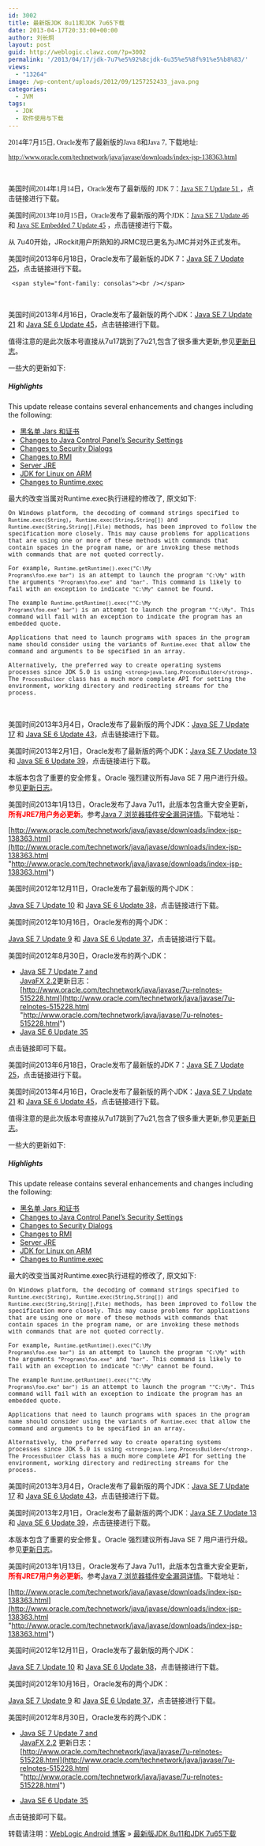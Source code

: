 ```yaml
---
id: 3002
title: 最新版JDK 8u11和JDK 7u65下载
date: 2013-04-17T20:33:00+00:00
author: 刘长炯
layout: post
guid: http://weblogic.clawz.com/?p=3002
permalink: '/2013/04/17/jdk-7u7%e5%92%8cjdk-6u35%e5%8f%91%e5%b8%83/'
views:
  - "13264"
image: /wp-content/uploads/2012/09/1257252433_java.png
categories:
  - JVM
tags:
  - JDK
  - 软件使用与下载
---
```

<span style="font-family: consolas">2014年7月15日, Oracle发布了最新版的Java 8和Java 7, 下载地址:</span>

<font face="consolas">http://www.oracle.com/technetwork/java/javase/downloads/index-jsp-138363.html</font>

<font face="consolas"><br /></font>

<span style="font-family: consolas">美国时间2014年1月14日，Oracle发布了最新版的 JDK 7：<a href="http://www.oracle.com/technetwork/java/javase/downloads/index-jsp-138363.html">Java SE 7 Update 51 </a>，点击链接进行下载。</span></p> 

<span style="font-family: consolas">美国时间2013年10月15日，Oracle发布了最新版的两个JDK：<a href="http://www.oracle.com/technetwork/java/javase/downloads/index-jsp-138363.html">Java SE 7 Update 46 </a> 和 <a href="http://www.oracle.com/technetwork/java/embedded/downloads/javase/index.html">Java SE Embedded 7 Update 45</a> ，点击链接进行下载。</span>

从 7u40开始，JRockit用户所熟知的JRMC现已更名为JMC并对外正式发布。

美国时间2013年6月18日，Oracle发布了最新版的JDK 7：[Java SE 7 Update 25](http://www.oracle.com/technetwork/java/javase/downloads/index-jsp-138363.html)，点击链接进行下载。

     <span style="font-family: consolas"><br /></span>

&nbsp;

美国时间2013年4月16日，Oracle发布了最新版的两个JDK：[Java SE 7 Update 21](http://www.oracle.com/technetwork/java/javase/downloads/index-jsp-138363.html) 和 [Java SE 6 Update 45](http://www.oracle.com/technetwork/java/javase/downloads/index-jsp-138363.html)，点击链接进行下载。

值得注意的是此次版本号直接从7u17跳到了7u21,包含了很多重大更新,参见[更新日志](http://www.oracle.com/technetwork/java/javase/7u-relnotes-515228.html)。

一些大的更新如下:

##### Highlights

This update release contains several enhancements and changes including the following:

  * [黑名单 Jars 和证书](http://www.oracle.com/technetwork/java/javase/#blacklist) 
  * [Changes to Java Control Panel&#8217;s Security Settings](http://www.oracle.com/technetwork/java/javase/#jcpchanges) 
  * [Changes to Security Dialogs](http://www.oracle.com/technetwork/java/javase/#secdialogs) 
  * [Changes to RMI](http://www.oracle.com/technetwork/java/javase/#rmichanges) 
  * [Server JRE](http://www.oracle.com/technetwork/java/javase/#serverjre) 
  * [JDK for Linux on ARM](http://www.oracle.com/technetwork/java/javase/#linuxarm) 
  * [Changes to Runtime.exec](http://www.oracle.com/technetwork/java/javase/#jruntime) 

最大的改变当属对Runtime.exec执行进程的修改了, 原文如下:

<span style="font-family: courier new"><span style="font-size: 9pt">On Windows platform, the decoding of command strings specified to </span><span style="font-size: 9pt"><code>Runtime.exec(String)</code>, <code>Runtime.exec(String,String[])</code> and <code>Runtime.exec(String,String[],File)</code></span><span style="font-size: 9pt"> methods, has been improved to follow the specification more closely. This may cause problems for applications that are using one or more of these methods with commands that contain spaces in the program name, or are invoking these methods with commands that are not quoted correctly.</span></span>

<span style="font-family: courier new"><span style="font-size: 9pt">For example, </span><span style="font-size: 9pt"><code>Runtime.getRuntime().exec("C:\\My Programs\\foo.exe bar")</code> is an attempt to launch the program <code>"C:\\My"</code> with the arguments <code>"Programs\\foo.exe"</code> and <code>"bar"</code>. This command is likely to fail with an exception to indicate <code>"C:\My"</code></span><span style="font-size: 9pt"> cannot be found.</span></span>

<span style="font-family: courier new"><span style="font-size: 9pt">The example </span><span style="font-size: 9pt"><code>Runtime.getRuntime().exec("\"C:\\My Programs\\foo.exe\" bar")</code> is an attempt to launch the program <code>"\"C:\\My"</code></span><span style="font-size: 9pt">. This command will fail with an exception to indicate the program has an embedded quote.</span></span>

<span style="font-family: courier new"><span style="font-size: 9pt">Applications that need to launch programs with spaces in the program name should consider using the variants of </span><span style="font-size: 9pt"><code>Runtime.exec</code></span><span style="font-size: 9pt"> that allow the command and arguments to be specified in an array.</span></span>

<span style="font-family: courier new"><span style="font-size: 9pt">Alternatively, the preferred way to create operating systems processes since JDK 5.0 is using </span><span style="font-size: 9pt"><code>&lt;strong>java.lang.ProcessBuilder&lt;/strong></code>. The <code>ProcessBuilder</code></span><span style="font-size: 9pt"> class has a much more complete API for setting the environment, working directory and redirecting streams for the process.</span></span>

&nbsp;

美国时间2013年3月4日，Oracle发布了最新版的两个JDK：[Java SE 7 Update 17](http://www.oracle.com/technetwork/java/javase/downloads/index-jsp-138363.html) 和 [Java SE 6 Update 43](http://www.oracle.com/technetwork/java/javase/downloads/index-jsp-138363.html)，点击链接进行下载。

美国时间2013年2月1日，Oracle发布了最新版的两个JDK：[Java SE 7 Update 13](http://www.oracle.com/technetwork/java/javase/downloads/index-jsp-138363.html) 和 [Java SE 6 Update 39](http://www.oracle.com/technetwork/java/javase/downloads/index-jsp-138363.html)，点击链接进行下载。

本版本包含了重要的安全修复。Oracle 强烈建议所有Java SE 7 用户进行升级。参见[更新日志](http://www.oracle.com/technetwork/java/javase/7u-relnotes-515228.html)。

美国时间2013年1月13日，Oracle发布了Java 7u11，此版本包含重大安全更新，**<span style="color: #ff0000">所有JRE7用户务必更新</span>**。参考[Java 7 浏览器插件安全漏洞详情](http://www.beansoft.biz/?p=3360)。下载地址：

[http://www.oracle.com/technetwork/java/javase/downloads/index-jsp-138363.html](http://www.oracle.com/technetwork/java/javase/downloads/index-jsp-138363.html "http://www.oracle.com/technetwork/java/javase/downloads/index-jsp-138363.html")

美国时间2012年12月11日，Oracle发布了最新版的两个JDK：

[Java SE 7 Update 10](http://www.oracle.com/technetwork/java/javase/downloads/index-jsp-138363.html) 和 [Java SE 6 Update 38](http://www.oracle.com/technetwork/java/javase/downloads/index-jsp-138363.html)，点击链接进行下载。

美国时间2012年10月16日，Oracle发布的两个JDK：

[Java SE 7 Update 9](http://www.oracle.com/technetwork/java/javase/downloads/index-jsp-138363.html) 和 [Java SE 6 Update 37](http://www.oracle.com/technetwork/java/javase/downloads/index-jsp-138363.html)，点击链接进行下载。

美国时间2012年8月30日，Oracle发布的两个JDK：

  * [Java SE 7 Update 7 and   
    JavaFX 2.2](http://www.oracle.com/technetwork/java/javase/downloads/index-jsp-138363.html)更新日志：[http://www.oracle.com/technetwork/java/javase/7u-relnotes-515228.html](http://www.oracle.com/technetwork/java/javase/7u-relnotes-515228.html "http://www.oracle.com/technetwork/java/javase/7u-relnotes-515228.html") 
  * [Java SE 6 Update 35](http://www.oracle.com/technetwork/java/javase/downloads/index-jsp-138363.html) 

点击链接即可下载。<!--:-->

<!--:en-->

<font face="Consolas"></font> </p> 

美国时间2013年6月18日，Oracle发布了最新版的JDK 7：[Java SE 7 Update 25](http://www.oracle.com/technetwork/java/javase/downloads/index-jsp-138363.html)，点击链接进行下载。

<font face="Consolas"></font> </p> 

美国时间2013年4月16日，Oracle发布了最新版的两个JDK：[Java SE 7 Update 21](http://www.oracle.com/technetwork/java/javase/downloads/index-jsp-138363.html) 和 [Java SE 6 Update 45](http://www.oracle.com/technetwork/java/javase/downloads/index-jsp-138363.html)，点击链接进行下载。

值得注意的是此次版本号直接从7u17跳到了7u21,包含了很多重大更新,参见[更新日志](http://www.oracle.com/technetwork/java/javase/7u-relnotes-515228.html)。

一些大的更新如下:

##### Highlights

This update release contains several enhancements and changes including the following:

  * [黑名单 Jars 和证书](http://www.oracle.com/technetwork/java/javase/#blacklist) 
  * [Changes to Java Control Panel&#8217;s Security Settings](http://www.oracle.com/technetwork/java/javase/#jcpchanges) 
  * [Changes to Security Dialogs](http://www.oracle.com/technetwork/java/javase/#secdialogs) 
  * [Changes to RMI](http://www.oracle.com/technetwork/java/javase/#rmichanges) 
  * [Server JRE](http://www.oracle.com/technetwork/java/javase/#serverjre) 
  * [JDK for Linux on ARM](http://www.oracle.com/technetwork/java/javase/#linuxarm) 
  * [Changes to Runtime.exec](http://www.oracle.com/technetwork/java/javase/#jruntime) 

最大的改变当属对Runtime.exec执行进程的修改了, 原文如下:

<font face="Courier New"><font style="font-size: 9pt">On Windows platform, the decoding of command strings specified to </font><font style="font-size: 9pt"><code>Runtime.exec(String)</code>, <code>Runtime.exec(String,String[])</code> and <code>Runtime.exec(String,String[],File)</code></font><font style="font-size: 9pt"> methods, has been improved to follow the specification more closely. This may cause problems for applications that are using one or more of these methods with commands that contain spaces in the program name, or are invoking these methods with commands that are not quoted correctly.</font></font>

<font face="Courier New"><font style="font-size: 9pt">For example, </font><font style="font-size: 9pt"><code>Runtime.getRuntime().exec("C:\\My Programs\\foo.exe bar")</code> is an attempt to launch the program <code>"C:\\My"</code> with the arguments <code>"Programs\\foo.exe"</code> and <code>"bar"</code>. This command is likely to fail with an exception to indicate <code>"C:\My"</code></font><font style="font-size: 9pt"> cannot be found.</font></font>

<font face="Courier New"><font style="font-size: 9pt">The example </font><font style="font-size: 9pt"><code>Runtime.getRuntime().exec("\"C:\\My Programs\\foo.exe\" bar")</code> is an attempt to launch the program <code>"\"C:\\My"</code></font><font style="font-size: 9pt">. This command will fail with an exception to indicate the program has an embedded quote.</font></font>

<font face="Courier New"><font style="font-size: 9pt">Applications that need to launch programs with spaces in the program name should consider using the variants of </font><font style="font-size: 9pt"><code>Runtime.exec</code></font><font style="font-size: 9pt"> that allow the command and arguments to be specified in an array.</font></font>

<font face="Courier New"><font style="font-size: 9pt">Alternatively, the preferred way to create operating systems processes since JDK 5.0 is using </font><font style="font-size: 9pt"><code>&lt;strong>java.lang.ProcessBuilder&lt;/strong></code>. The <code>ProcessBuilder</code></font><font style="font-size: 9pt"> class has a much more complete API for setting the environment, working directory and redirecting streams for the process.</font></font>

<font face="Consolas"></font>

美国时间2013年3月4日，Oracle发布了最新版的两个JDK：[Java SE 7 Update 17](http://www.oracle.com/technetwork/java/javase/downloads/index-jsp-138363.html) 和 [Java SE 6 Update 43](http://www.oracle.com/technetwork/java/javase/downloads/index-jsp-138363.html)，点击链接进行下载。

美国时间2013年2月1日，Oracle发布了最新版的两个JDK：[Java SE 7 Update 13](http://www.oracle.com/technetwork/java/javase/downloads/index-jsp-138363.html) 和 [Java SE 6 Update 39](http://www.oracle.com/technetwork/java/javase/downloads/index-jsp-138363.html)，点击链接进行下载。

本版本包含了重要的安全修复。Oracle 强烈建议所有Java SE 7 用户进行升级。参见[更新日志](http://www.oracle.com/technetwork/java/javase/7u-relnotes-515228.html)。

美国时间2013年1月13日，Oracle发布了Java 7u11，此版本包含重大安全更新，**<font color="#ff0000">所有JRE7用户务必更新</font>**。参考[Java 7 浏览器插件安全漏洞详情](http://www.beansoft.biz/?p=3360)。下载地址：

[http://www.oracle.com/technetwork/java/javase/downloads/index-jsp-138363.html](http://www.oracle.com/technetwork/java/javase/downloads/index-jsp-138363.html "http://www.oracle.com/technetwork/java/javase/downloads/index-jsp-138363.html")

美国时间2012年12月11日，Oracle发布了最新版的两个JDK：

[Java SE 7 Update 10](http://www.oracle.com/technetwork/java/javase/downloads/index-jsp-138363.html) 和 [Java SE 6 Update 38](http://www.oracle.com/technetwork/java/javase/downloads/index-jsp-138363.html)，点击链接进行下载。

美国时间2012年10月16日，Oracle发布的两个JDK：

[Java SE 7 Update 9](http://www.oracle.com/technetwork/java/javase/downloads/index-jsp-138363.html) 和 [Java SE 6 Update 37](http://www.oracle.com/technetwork/java/javase/downloads/index-jsp-138363.html)，点击链接进行下载。

美国时间2012年8月30日，Oracle发布的两个JDK：

  * [Java SE 7 Update 7 and   
    JavaFX 2.2](http://www.oracle.com/technetwork/java/javase/downloads/index-jsp-138363.html) 
    更新日志：[http://www.oracle.com/technetwork/java/javase/7u-relnotes-515228.html](http://www.oracle.com/technetwork/java/javase/7u-relnotes-515228.html "http://www.oracle.com/technetwork/java/javase/7u-relnotes-515228.html")

  * [Java SE 6 Update 35](http://www.oracle.com/technetwork/java/javase/downloads/index-jsp-138363.html) 

点击链接即可下载。

<!--:-->

转载请注明：[WebLogic Android 博客](http://www.beansoft.biz) &raquo; [最新版JDK 8u11和JDK 7u65下载](http://www.beansoft.biz/2013/04/17/jdk-7u7%e5%92%8cjdk-6u35%e5%8f%91%e5%b8%83/)